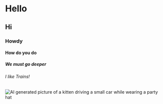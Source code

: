# Hello
## Hi
### Howdy
#### How do you do
##### We must go deeper
###### I like Trains!

![AI generated picture of a kitten driving a small car while wearing a party hat](https://github.com/Exp-Communicate-Using-Markdown-Cohort-1/series-communicate-using-markdown-AnssiIlari/assets/127083657/232e64ae-c492-45c9-a503-d34a896d2ea9)
